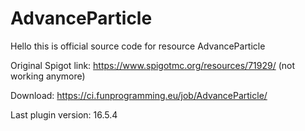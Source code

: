 # AdvanceParticle
Hello this is official source code for resource AdvanceParticle

Original Spigot link: https://www.spigotmc.org/resources/71929/ (not working anymore)

Download: https://ci.funprogramming.eu/job/AdvanceParticle/

Last plugin version: 16.5.4
